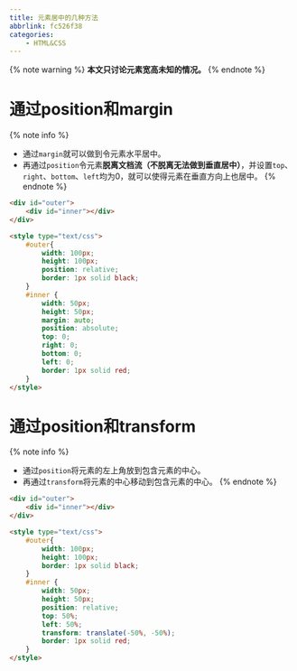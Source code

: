 ```yaml
---
title: 元素居中的几种方法
abbrlink: fc526f38
categories:
    - HTML&CSS
---
```


{% note warning %}
**本文只讨论元素宽高未知的情况。**
{% endnote %}

# 通过position和margin

{% note info %}
- 通过`margin`就可以做到令元素水平居中。
- 再通过`position`令元素**脱离文档流（不脱离无法做到垂直居中）**，并设置`top`、`right`、`bottom`、`left`均为0，就可以使得元素在垂直方向上也居中。
{% endnote %}

```html
<div id="outer">
    <div id="inner"></div>
</div>

<style type="text/css">
    #outer{
        width: 100px;
        height: 100px;
        position: relative;
        border: 1px solid black;
    }
    #inner {
        width: 50px;
        height: 50px;
        margin: auto;
        position: absolute;
        top: 0;
        right: 0;
        bottom: 0;
        left: 0;
        border: 1px solid red;
    }
</style>
```

# 通过position和transform

{% note info %}
- 通过`position`将元素的左上角放到包含元素的中心。
- 再通过`transform`将元素的中心移动到包含元素的中心。
{% endnote %}

```html
<div id="outer">
    <div id="inner"></div>
</div>

<style type="text/css">
    #outer{
        width: 100px;
        height: 100px;
        border: 1px solid black;
    }
    #inner {
        width: 50px;
        height: 50px;
        position: relative;
        top: 50%;
        left: 50%;
        transform: translate(-50%, -50%);
        border: 1px solid red;
    }
</style>
```
